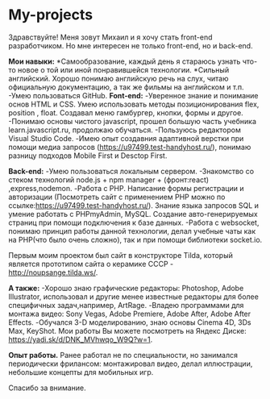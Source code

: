 # My-projects

Здравствуйте!
Меня зовут Михаил и я хочу стать front-end разработчиком. Но мне интересен не только  front-end, но и back-end. 

**Мои навыки:**
  *Самообразование, каждый день я стараюсь узнать что-то новое о той или иной понравившейся технологии.
  *Сильный английский. Хорошо понимаю английскую речь на слух, читаю официальную документацию, а так же фильмы на английском и т.п.
  -Умею пользоваться GitHub.
**Font-end:**
  -Уверенное знание и понимание основ HTML и CSS. Умею использовать методы позиционирования flex, position , float. Создавал меню гамбургер, кнопки, формы и другое.
  -Понимаю основы чистого javascript, прошел большую часть учебника learn.javascript.ru, продолжаю обучаться.
  -Пользуюсь редактором Visual Studio Code.
  -Имею опыт создавния адаптивной верстки при помощи медиа запросов (https://u97499.test-handyhost.ru/), понимаю разницу подходов Mobile First и Desctop First.
  
**Back-end:**
  -Умею пользоваться локальным сервером.
  -Знакомство со стеком технологий node.js + npm manager + (фронт:react) ,express,nodemon.
  -Работа с PHP. Написание формы регистрации и авторизации (Посмотреть сайт с применением PHP можно по ссылке:https://u97499.test-handyhost.ru/). Знание языка запросов SQL и умение работать с PHPmyAdmin, MySQL. Создание авто-генерируемых страниц при помощи подключения к базе данных.
  -Работа с websocket, понимаю принцип работы данной технологии, делал учебные чаты как на PHP(что было очень сложно), так и при помощи библиотеки socket.io.

Первым моим проектом был сайт в конструкторе Tilda, который является прототипом сайта о керамике СССР - http://noupsange.tilda.ws/.

**А также:**
-Хорошо знаю графические редакторы: Photoshop, Adobe Illustrator, использовал и другие менее известные редакторы для более специфичных задач,например, ArtRage.
-Владею программами для монтажа видео: Sony Vegas, Adobe Premiere, Adobe After, Adobe After Effects.
-Обучался 3-D моделированию, знаю основы Cinema 4D, 3Ds Max, KeyShot.
Мои работы Вы можете посмотреть на Яндекс Диске: https://yadi.sk/d/DNK_MVhwqo_W9Q?w=1.

**Опыт работы.**
Ранее работал не по специальности, но занимался периодически фрилансом: монтажировал видео, делал иллюстрации, небольшие концепты для мобильных игр.

Спасибо за внимание.
